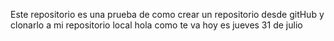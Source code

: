Este repositorio es una prueba de como crear un repositorio desde gitHub y clonarlo a mi repositorio local
hola como te va hoy es jueves 31 de julio